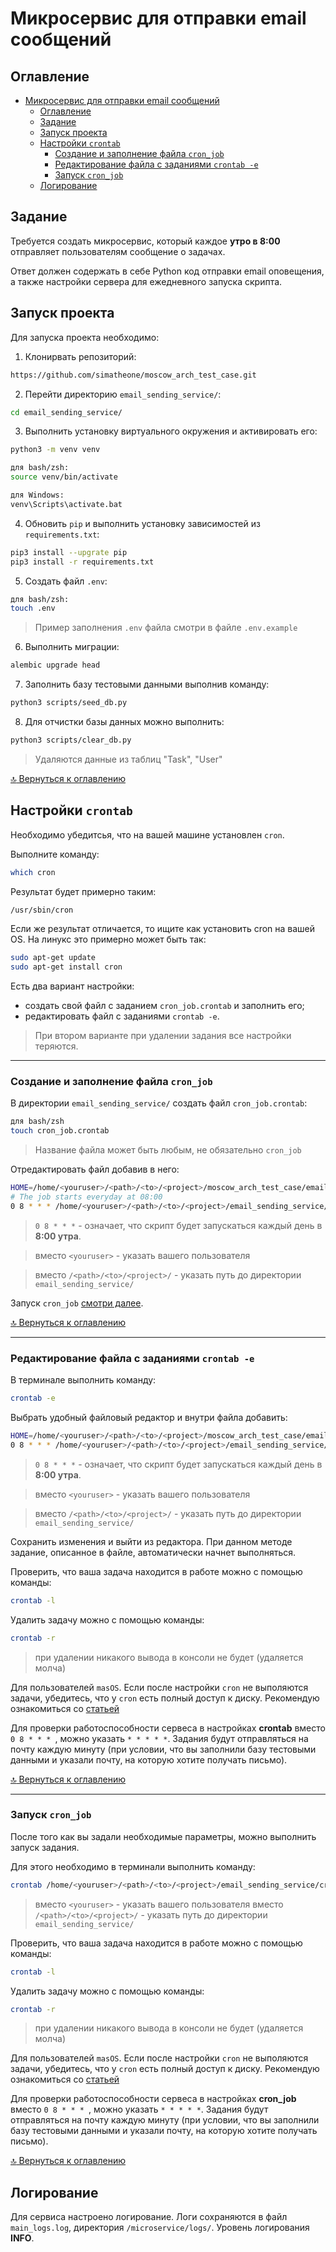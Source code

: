 # Микросервис для отправки email сообщений

## Оглавление

- [Микросервис для отправки email сообщений](#микросервис-для-отправки-email-сообщений)
  - [Оглавление](#оглавление)
  - [Задание](#задание)
  - [Запуск проекта](#запуск-проекта)
  - [Настройки `crontab`](#настройки-crontab)
    - [Создание и заполнение файла `cron_job`](#создание-и-заполнение-файла-cron_job)
    - [Редактирование файла с заданиями `crontab -e`](#редактирование-файла-с-заданиями-crontab--e)
    - [Запуск `cron_job`](#запуск-cron_job)
  - [Логирование](#логирование)

## Задание
Требуется создать микросервис, который каждое **утро в 8:00** отправляет пользователям сообщение о задачах.

Ответ должен содержать в себе Python код отправки email оповещения, а также настройки сервера для ежедневного запуска скрипта.

## Запуск проекта

Для запуска проекта необходимо:

1. Клонирвать репозиторий:
```bash
https://github.com/simatheone/moscow_arch_test_case.git
```

2. Перейти директорию `email_sending_service/`:
```bash
cd email_sending_service/
```

3. Выполнить установку виртуального окружения и активировать его:
```bash
python3 -m venv venv

для bash/zsh:
source venv/bin/activate

для Windows:
venv\Scripts\activate.bat
```

4. Обновить `pip` и выполнить установку зависимостей из `requirements.txt`:
```bash
pip3 install --upgrate pip
pip3 install -r requirements.txt
```

5. Создать файл `.env`:

```bash
для bash/zsh:
touch .env
```
> Пример заполнения `.env` файла смотри в файле `.env.example`

6. Выполнить миграции:
```bash
alembic upgrade head
```

7. Заполнить базу тестовыми данными выполнив команду:
```bash
python3 scripts/seed_db.py
```

8. Для отчистки базы данных можно выполнить:
```bash
python3 scripts/clear_db.py
```
> Удаляются данные из таблиц "Task", "User"

[:top: Вернуться к оглавлению](#оглавление)

## Настройки `crontab`
Необходимо убедитсья, что на вашей машине установлен `cron`.

Выполните команду:
```bash
which cron
```

Результат будет примерно таким:
```bash
/usr/sbin/cron
```
Если же результат отличается, то ищите как установить cron на вашей OS. На линукс это примерно может быть так:
```bash
sudo apt-get update
sudo apt-get install cron
```

Есть два вариант настройки:
- создать свой файл с заданием `cron_job.crontab` и заполнить его;
- редактировать файл с заданиями `crontab -e`.

> При втором варианте при удалении задания все настройки теряются.

---

### Создание и заполнение файла `cron_job`
В директории `email_sending_service/` создать файл `cron_job.crontab`:
```bash
для bash/zsh
touch cron_job.crontab
```
> Название файла может быть любым, не обязательно `cron_job`

Отредактировать файл добавив в него:
```bash
HOME=/home/<youruser>/<path>/<to>/<project>/moscow_arch_test_case/email_sending_service/
# The job starts everyday at 08:00
0 8 * * * /home/<youruser>/<path>/<to>/<project>/email_sending_service/venv/bin/python3 /home/<youruser>/<path>/<to>/<project>/email_sending_service/run.py
```
> `0 8 * * *` - означает, что скрипт будет запускаться каждый день в **8:00 утра**.

> вместо `<youruser>` - указать вашего пользователя

> вместо `/<path>/<to>/<project>/` - указать путь до директории `email_sending_service/`

Запуск `cron_job` [смотри далее](#запуск-cron_job).

[:top: Вернуться к оглавлению](#оглавление)

---

### Редактирование файла с заданиями `crontab -e`

В терминале выполнить команду:
```bash
crontab -e
```

Выбрать удобный файловый редактор и внутри файла добавить:
```bash
HOME=/home/<youruser>/<path>/<to>/<project>/moscow_arch_test_case/email_sending_service/
0 8 * * * /home/<youruser>/<path>/<to>/<project>/email_sending_service/venv/bin/python3 /home/<youruser>/<path>/<to>/<project>/email_sending_service/run.py
```
> `0 8 * * *` - означает, что скрипт будет запускаться каждый день в **8:00 утра**.

> вместо `<youruser>` - указать вашего пользователя

> вместо `/<path>/<to>/<project>/` - указать путь до директории `email_sending_service/`

Сохранить изменения и выйти из редактора. При данном методе задание, описанное в файле, автоматически начнет выполняться.

Проверить, что ваша задача находится в работе можно с помощью команды:
```bash
crontab -l
```
Удалить задачу можно с помощью команды:
```bash
crontab -r
```
> при удалении никакого вывода в консоли не будет (удаляется молча)

Для пользователей `masOS`. Если после настройки `cron` не выполяются задачи, убедитесь, что у `cron` есть полный доступ к диску.
Рекомендую ознакомиться со [статьей](https://dccxi.com/posts/crontab-not-working-catalina/)

Для проверки работоспособности сервеса в настройках **crontab** вместо `0 8 * * * `, можно указать `* * * * *`. Задания будут отправляться на почту каждую минуту (при условии, что вы заполнили базу тестовыми данными и указали почту, на которую хотите получать письмо).

[:top: Вернуться к оглавлению](#оглавление)

---

### Запуск `cron_job`
После того как вы задали необходимые параметры, можно выполнить запуск задания.

Для этого необходимо в терминали выполнить команду:

```bash
crontab /home/<youruser>/<path>/<to>/<project>/email_sending_service/cron_job.crontab
```
> вместо `<youruser>` - указать вашего пользователя
> вместо `/<path>/<to>/<project>/` - указать путь до директории `email_sending_service/`

Проверить, что ваша задача находится в работе можно с помощью команды:
```bash
crontab -l
```
Удалить задачу можно с помощью команды:
```bash
crontab -r
```
> при удалении никакого вывода в консоли не будет (удаляется молча)

Для пользователей `masOS`. Если после настройки `cron` не выполяются задачи, убедитесь, что у `cron` есть полный доступ к диску.
Рекомендую ознакомиться со [статьей](https://dccxi.com/posts/crontab-not-working-catalina/)

Для проверки работоспособности сервеса в настройках **cron_job** вместо `0 8 * * * `, можно указать `* * * * *`. Задания будут отправляться на почту каждую минуту (при условии, что вы заполнили базу тестовыми данными и указали почту, на которую хотите получать письмо).

[:top: Вернуться к оглавлению](#оглавление)

## Логирование

Для сервиса настроено логирование. Логи сохраняются в файл `main_logs.log`, директория `/microservice/logs/`. Уровень логирования **INFO**.
